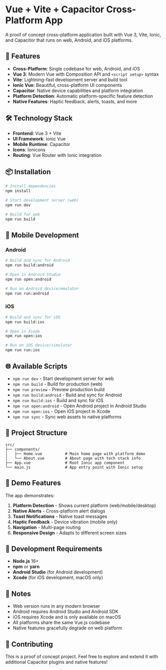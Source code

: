 # Vue + Vite + Capacitor Cross-Platform App

A proof of concept cross-platform application built with Vue 3, Vite, Ionic, and Capacitor that runs on web, Android, and iOS platforms.

## 🚀 Features

- **Cross-Platform**: Single codebase for web, Android, and iOS
- **Vue 3**: Modern Vue with Composition API and `<script setup>` syntax
- **Vite**: Lightning-fast development server and build tool
- **Ionic Vue**: Beautiful, cross-platform UI components
- **Capacitor**: Native device capabilities and platform integration
- **Platform Detection**: Automatic platform-specific feature detection
- **Native Features**: Haptic feedback, alerts, toasts, and more

## 🛠️ Technology Stack

- **Frontend**: Vue 3 + Vite
- **UI Framework**: Ionic Vue
- **Mobile Runtime**: Capacitor
- **Icons**: Ionicons
- **Routing**: Vue Router with Ionic integration

## 📦 Installation

```bash
# Install dependencies
npm install

# Start development server (web)
npm run dev

# Build for web
npm run build
```

## 📱 Mobile Development

### Android
```bash
# Build and sync for Android
npm run build:android

# Open in Android Studio
npm run open:android

# Run on Android device/emulator
npm run run:android
```

### iOS
```bash
# Build and sync for iOS
npm run build:ios

# Open in Xcode
npm run open:ios

# Run on iOS device/simulator
npm run run:ios
```

## 🌐 Available Scripts

- `npm run dev` - Start development server for web
- `npm run build` - Build for production (web)
- `npm run preview` - Preview production build
- `npm run build:android` - Build and sync for Android
- `npm run build:ios` - Build and sync for iOS
- `npm run open:android` - Open Android project in Android Studio
- `npm run open:ios` - Open iOS project in Xcode
- `npm run sync` - Sync web assets to native platforms

## 📖 Project Structure

```
src/
├── components/
│   ├── Home.vue          # Main home page with platform demo
│   └── About.vue         # About page with tech stack info
├── App.vue               # Root Ionic app component
└── main.js               # App entry point with Ionic setup
```

## 🎯 Demo Features

The app demonstrates:

1. **Platform Detection** - Shows current platform (web/mobile/desktop)
2. **Native Alerts** - Cross-platform alert dialogs
3. **Toast Notifications** - Native toast messages
4. **Haptic Feedback** - Device vibration (mobile only)
5. **Navigation** - Multi-page routing
6. **Responsive Design** - Adapts to different screen sizes

## 🔧 Development Requirements

- **Node.js** 16+ 
- **npm** or **yarn**
- **Android Studio** (for Android development)
- **Xcode** (for iOS development, macOS only)

## 📝 Notes

- Web version runs in any modern browser
- Android requires Android Studio and Android SDK
- iOS requires Xcode and is only available on macOS
- All platforms share the same Vue.js codebase
- Native features gracefully degrade on web platform

## 🤝 Contributing

This is a proof of concept project. Feel free to explore and extend it with additional Capacitor plugins and native features!

